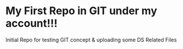 # My First Repo in GIT under my account!!!  
Initial Repo for testing GIT concept & uploading some DS Related Files 
